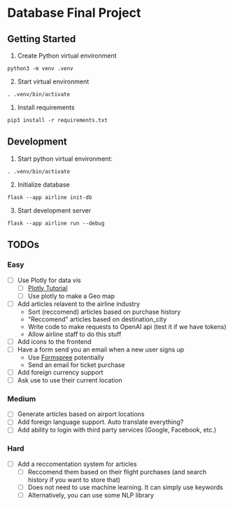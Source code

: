 # Database Final Project

## Getting Started

1. Create Python virtual environment

```shell
python3 -m venv .venv
```

2. Start virtual environment

```shell
. .venv/bin/activate
```

1. Install requirements

```shell
pip3 install -r requirements.txt
```

## Development

1. Start python virtual environment:

```shell
. .venv/bin/activate
```

2. Initialize database

```shell
flask --app airline init-db
```

3. Start development server

```
flask --app airline run --debug
```

## TODOs

### Easy

- [ ] Use Plotly for data vis
  - [ ] [Plotly Tutorial](https://towardsdatascience.com/web-visualization-with-plotly-and-flask-3660abf9c946) 
  - [ ] Use plotly to make a Geo map
- [ ] Add articles relavent to the airline industry
  - Sort (reccomend) articles based on purchase history
  - "Reccomend" articles based on destination_city
  - Write code to make requests to OpenAI api (test it if we have tokens)
  - Allow airline staff to do this stuff
- [ ] Add icons to the frontend
- [ ] Have a form send you an email when a new user signs up
  - Use [Formspree](https://formspree.io/forms) potentially
  - Send an email for ticket purchase
- [ ] Add foreign currency support
- [ ] Ask use to use their current location

### Medium

- [ ] Generate articles based on airport locations
- [ ] Add foreign language support. Auto translate everything?
- [ ] Add ability to login with third party services (Google, Facebook, etc.)

### Hard

- [ ] Add a reccomentation system for articles
  - [ ] Reccomend them based on their flight purchases (and search history if you want to store that)
  - [ ] Does not need to use machine learning. It can simply use keywords
  - [ ] Alternatively, you can use some NLP library
